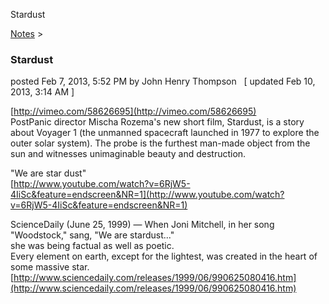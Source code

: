 Stardust 

[Notes](../notes.md)‎ > ‎

### Stardust

posted Feb 7, 2013, 5:52 PM by John Henry Thompson   \[ updated Feb 10, 2013, 3:14 AM \]

[http://vimeo.com/58626695](http://vimeo.com/58626695)  
PostPanic director Mischa Rozema's new short film, Stardust, is a story about Voyager 1 (the unmanned spacecraft launched in 1977 to explore the outer solar system). The probe is the furthest man-made object from the sun and witnesses unimaginable beauty and destruction.  
  
"We are star dust"  
[http://www.youtube.com/watch?v=6RjW5-4IiSc&feature=endscreen&NR=1](http://www.youtube.com/watch?v=6RjW5-4IiSc&feature=endscreen&NR=1)  
  
ScienceDaily (June 25, 1999) — When Joni Mitchell, in her song "Woodstock," sang, "We are stardust..."  
she was being factual as well as poetic.  
Every element on earth, except for the lightest, was created in the heart of some massive star.  
[http://www.sciencedaily.com/releases/1999/06/990625080416.htm](http://www.sciencedaily.com/releases/1999/06/990625080416.htm)  
  
  
  
  

  

